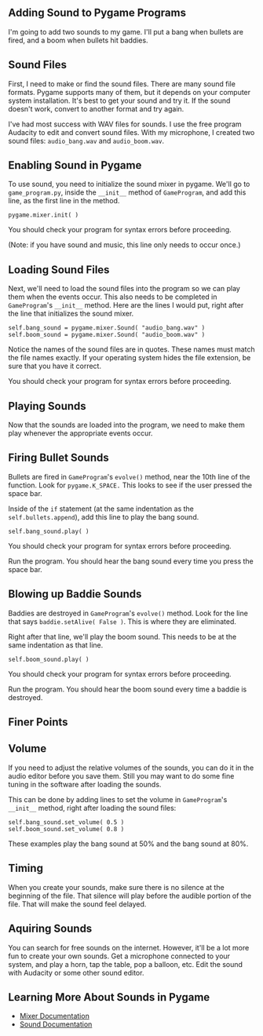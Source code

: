 Adding Sound to Pygame Programs
-------------------------------

I'm going to add two sounds to my game.  I'll put a bang when
bullets are fired, and a boom when bullets hit baddies.

Sound Files
-----------

First, I need to make or find the sound files.  There are many
sound file formats.  Pygame supports many of them, but it depends
on your computer system installation.  It's best to get your
sound and try it.  If the sound doesn't work, convert to another
format and try again.

I've had most success with WAV files for sounds.  I use the
free program Audacity to edit and convert sound files.  With
my microphone, I created two sound files: `audio_bang.wav` and 
`audio_boom.wav`.


Enabling Sound in Pygame
------------------------

To use sound, you need to initialize the sound mixer in pygame.
We'll go to `game_program.py`, inside the `__init__` method of
`GameProgram`, and add this line, as the first line in the 
method.

    pygame.mixer.init( )

You should check your program for syntax errors before proceeding.

(Note: if you have sound and music, this line only needs to occur
once.)

Loading Sound Files
-------------------

Next, we'll need to load the sound files into the program
so we can play them when the events occur.  This also needs
to be completed in `GameProgram`'s `__init__` method.  Here
are the lines I would put, right after the line that
initializes the sound mixer.

    self.bang_sound = pygame.mixer.Sound( "audio_bang.wav" )
    self.boom_sound = pygame.mixer.Sound( "audio_boom.wav" )

Notice the names of the sound files are in quotes.  These
names must match the file names exactly.  If your operating
system hides the file extension, be sure that you have it
correct.

You should check your program for syntax errors before proceeding.


Playing Sounds
--------------

Now that the sounds are loaded into the program, we need to
make them play whenever the appropriate events occur.

Firing Bullet Sounds
--------------------

Bullets are fired in `GameProgram`'s `evolve()` method, near 
the 10th line of the function.  Look for `pygame.K_SPACE.` 
This looks to see if the user pressed the space bar.

Inside of the `if` statement (at the same indentation as 
the `self.bullets.append`), add this line to play the
bang sound.

    self.bang_sound.play( )

You should check your program for syntax errors before 
proceeding.

Run the program.  You should hear the bang sound every
time you press the space bar.


Blowing up Baddie Sounds
------------------------

Baddies are destroyed in `GameProgram`'s `evolve()` method.
Look for the line that says `baddie.setAlive( False )`.  This
is where they are eliminated.

Right after that line, we'll play the boom sound.  This
needs to be at the same indentation as that line.

    self.boom_sound.play( )

You should check your program for syntax errors before 
proceeding.

Run the program.  You should hear the boom sound every
time a baddie is destroyed.


Finer Points
------------

Volume
------

If you need to adjust the relative volumes of the sounds,
you can do it in the audio editor before you save them.
Still you may want to do some fine tuning in the software
after loading the sounds.  

This can be done by adding lines to set the volume in
`GameProgram`'s `__init__` method, right after loading the
sound files:

    self.bang_sound.set_volume( 0.5 )
    self.boom_sound.set_volume( 0.8 )

These examples play the bang sound at 50% and the bang
sound at 80%.

Timing
------

When you create your sounds, make sure there is no silence
at the beginning of the file.  That silence will play before
the audible portion of the file.  That will make the sound
feel delayed.

Aquiring Sounds
---------------

You can search for free sounds on the internet.  However,
it'll be a lot more fun to create your own sounds.  Get
a microphone connected to your system, and play a horn,
tap the table, pop a balloon, etc.  Edit the sound with
Audacity or some other sound editor.

Learning More About Sounds in Pygame
------------------------------------

* [Mixer Documentation](http://www.pygame.org/docs/ref/mixer.html)
* [Sound Documentation](http://www.pygame.org/docs/ref/mixer.html#pygame.mixer.Sound)
